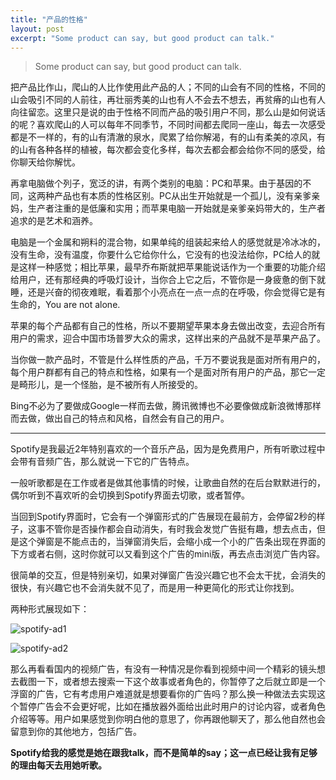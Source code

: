 ```yaml
---
title: "产品的性格"
layout: post
excerpt: "Some product can say, but good product can talk."
---
```


>Some product can say, but good product can talk.

把产品比作山，爬山的人比作使用此产品的人；不同的山会有不同的性格，不同的山会吸引不同的人前往，再壮丽秀美的山也有人不会去不想去，再贫瘠的山也有人向往留恋。这里只是说的由于性格不同而产品的吸引用户不同，那么山是如何说话的呢？喜欢爬山的人可以每年不同季节，不同时间都去爬同一座山，每去一次感受都是不一样的，有的山有清澈的泉水，爬累了给你解渴，有的山有柔美的凉风，有的山有各种各样的植被，每次都会变化多样，每次去都会都会给你不同的感受，给你聊天给你解忧。

再拿电脑做个列子，宽泛的讲，有两个类别的电脑：PC和苹果。由于基因的不同，这两种产品也有本质的性格区别。PC从出生开始就是一个孤儿，没有亲爹亲妈，生产者注重的是低廉和实用；而苹果电脑一开始就是亲爹亲妈带大的，生产者追求的是艺术和涵养。

电脑是一个金属和朔料的混合物，如果单纯的组装起来给人的感觉就是冷冰冰的，没有生命，没有温度，你要什么它给你什么，它没有的也没法给你，PC给人的就是这样一种感觉；相比苹果，最早乔布斯就把苹果能说话作为一个重要的功能介绍给用户，还有那经典的呼吸灯设计，当你合上它之后，不管你是一身疲惫的倒下就睡，还是兴奋的彻夜难眠，看着那个小亮点在一点一点的在呼吸，你会觉得它是有生命的，You are not alone.

苹果的每个产品都有自己的性格，所以不要期望苹果本身去做出改变，去迎合所有用户的需求，迎合中国市场普罗大众的需求，这样出来的产品就不是苹果产品了。

当你做一款产品时，不管是什么样性质的产品，千万不要说我是面对所有用户的，每个用户群都有自己的特点和性格，如果有一个是面对所有用户的产品，那它一定是畸形儿，是一个怪胎，是不被所有人所接受的。

Bing不必为了要做成Google一样而去做，腾讯微博也不必要像做成新浪微博那样而去做，做出自己的特点和风格，自然会有自己的用户。

---

Spotify是我最近2年特别喜欢的一个音乐产品，因为是免费用户，所有听歌过程中会带有音频广告，那么就说一下它的广告特点。

一般听歌都是在工作或者是做其他事情的时候，让歌曲自然的在后台默默进行的，偶尔听到不喜欢听的会切换到Spotify界面去切歌，或者暂停。

当回到Spotify界面时，它会有一个弹窗形式的广告展现在最前方，会停留2秒的样子，这事不管你是否操作都会自动消失，有时我会发觉广告挺有趣，想去点击，但是这个弹窗是不能点击的，当弹窗消失后，会缩小成一个小的广告条出现在界面的下方或者右侧，这时你就可以又看到这个广告的mini版，再去点击浏览广告内容。

很简单的交互，但是特别亲切，如果对弹窗广告没兴趣它也不会太干扰，会消失的很快，有兴趣它也不会消失就不见了，而是用一种更简化的形式让你找到。

两种形式展现如下：

![spotify-ad1](http://shiwai.s3.amazonaws.com/images/spotify-ad1.jpg)

![spotify-ad2](http://shiwai.s3.amazonaws.com/images/spotify-ad2.jpg)

那么再看看国内的视频广告，有没有一种情况是你看到视频中间一个精彩的镜头想去截图一下，或者想去搜索一下这个故事或者角色的，你暂停了之后就立即是一个浮窗的广告，它有考虑用户难道就是想要看你的广告吗？那么换一种做法去实现这个暂停广告会不会更好呢，比如在播放器外面给出此时用户的讨论内容，或者角色介绍等等。用户如果感觉到你明白他的意思了，你再跟他聊天了，那么他自然也会留意到你的其他地方，包括广告。

**Spotify给我的感觉是她在跟我talk，而不是简单的say；这一点已经让我有足够的理由每天去用她听歌。**
